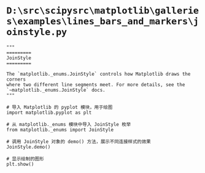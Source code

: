 # `D:\src\scipysrc\matplotlib\galleries\examples\lines_bars_and_markers\joinstyle.py`

```
"""
=========
JoinStyle
=========

The `matplotlib._enums.JoinStyle` controls how Matplotlib draws the corners
where two different line segments meet. For more details, see the
`~matplotlib._enums.JoinStyle` docs.
"""

# 导入 Matplotlib 的 pyplot 模块，用于绘图
import matplotlib.pyplot as plt

# 从 matplotlib._enums 模块中导入 JoinStyle 枚举
from matplotlib._enums import JoinStyle

# 调用 JoinStyle 对象的 demo() 方法，展示不同连接样式的效果
JoinStyle.demo()

# 显示绘制的图形
plt.show()
```